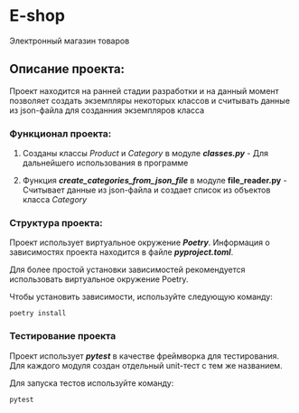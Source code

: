 # E-shop

Электронный магазин товаров

## Описание проекта:

Проект находится на ранней стадии разработки и на данный момент позволяет создать экземпляры некоторых классов и считывать данные из json-файла для созданния экземпляров класса 

### Функционал проекта:

1. Созданы классы *Product* и *Category* в модуле ***classes.py*** - Для дальнейшего использования в программе

2. Функция ***create_categories_from_json_file*** в модуле **file_reader.py** - Считывает данные из json-файла и создает список из объектов класса *Category*


### Структура проекта:

Проект использует виртуальное окружение ***Poetry***. Информация о зависимостях проекта
находится в файле ***pyproject.toml***. 

Для более простой установки зависимостей рекомендуется использовать виртуальное окружение
Poetry. 

Чтобы установить зависимости, используйте следующую команду:

```
poetry install
```

### Тестирование проекта

Проект использует ***pytest*** в качестве фреймворка для тестирования.
Для каждого модуля создан отдельный unit-тест с тем же названием.

Для запуска тестов используйте команду:

```
pytest
```
